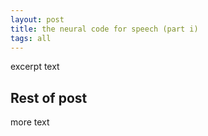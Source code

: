 ```yaml
---
layout: post
title: the neural code for speech (part i)
tags: all
---
```

<p class="message">
excerpt text
</p>
<!--more-->

## Rest of post
more text
